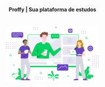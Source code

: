 <h4 align="center">Proffy | Sua plataforma de estudos</h4>
<h1 align="center">
    <img src=".github/landing.svg" alt="Proffy" width="250px"/>
</h1>

